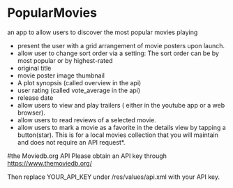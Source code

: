 # PopularMovies
an app to allow users to discover the most popular movies playing
* present the user with a grid arrangement of movie posters upon launch.
* allow user to change sort order via a setting: The sort order can be by most popular or by highest-rated
 * original title
 * movie poster image thumbnail
 * A plot synopsis (called overview in the api)
 * user rating (called vote_average in the api)
 * release date
* allow users to view and play trailers ( either in the youtube app or a web browser).
* allow users to read reviews of a selected movie.
* allow users to mark a movie as a favorite in the details view by tapping a button(star). This is for a local movies collection that you will maintain and does not require an API request*.

#the Moviedb.org API
Please obtain an API key through https://www.themoviedb.org/

Then replace
<string name="movie_api_key">YOUR_API_KEY</string>
under /res/values/api.xml with your API key.
